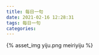 ```yaml
---
title: 每日一句
date: 2021-02-16 12:28:31
tags: 每日一句
categories:
---
```

{% asset_img yiju.png meiriyiju %}
